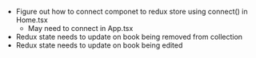 - Figure out how to connect componet to redux store using connect() in Home.tsx
  - May need to connect in App.tsx
- Redux state needs to update on book being removed from collection
- Redux state needs to update on book being edited
